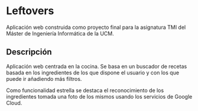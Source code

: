 # Leftovers

Aplicación web construida como proyecto final para la asignatura TMI del Máster de Ingeniería Informática de la UCM.

## Descripción
Aplicación web centrada en la cocina. Se basa en un buscador de recetas basada en los ingredientes de los que dispone el usuario y con los que puede ir añadiendo más filtros. 

Como funcionalidad estrella se destaca el reconocimiento de los ingredientes tomada una foto de los mismos usando los servicios de Google Cloud.
